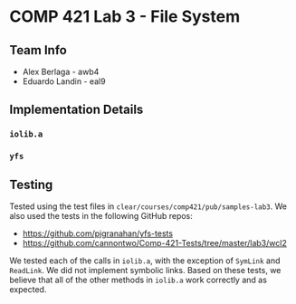 # COMP 421 Lab 3 - File System

## Team Info
- Alex Berlaga - awb4
- Eduardo Landin - eal9

## Implementation Details

### `iolib.a`


### `yfs`


## Testing

Tested using the test files in `clear/courses/comp421/pub/samples-lab3`. We also used the tests in the following GitHub repos: 
- https://github.com/pjgranahan/yfs-tests 
- https://github.com/cannontwo/Comp-421-Tests/tree/master/lab3/wcl2

We tested each of the calls in `iolib.a`, with the exception of `SymLink` and `ReadLink`. We did not implement symbolic links. Based on these tests, we believe that all of the other methods in `iolib.a` work correctly and as expected. 

